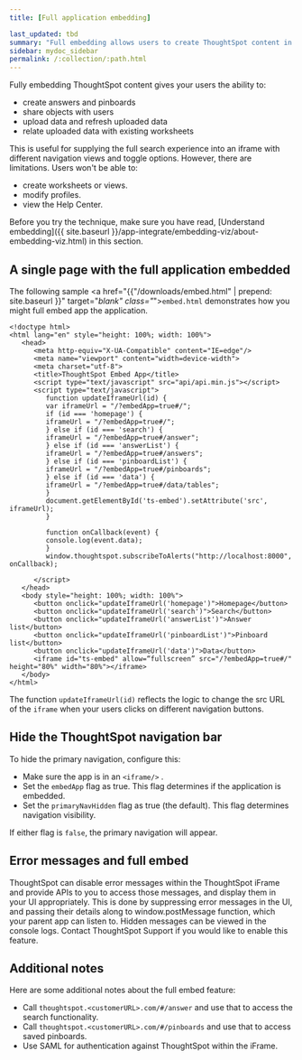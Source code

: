 ```yaml
---
title: [Full application embedding]

last_updated: tbd
summary: "Full embedding allows users to create ThoughtSpot content in an embedded environment."
sidebar: mydoc_sidebar
permalink: /:collection/:path.html
---
```

Fully embedding ThoughtSpot content gives your users the ability to:

-   create answers and pinboards
-   share objects with users
-   upload data and refresh uploaded data
-   relate uploaded data with existing worksheets

This is useful for supplying the full search experience into an iframe with
different navigation views and toggle options. However, there are limitations.
Users won't be able to:

-   create worksheets or views.
-   modify profiles.
-   view the Help Center.

Before you try the technique, make sure you have read, [Understand embedding]({{
site.baseurl }}/app-integrate/embedding-viz/about-embedding-viz.html) in this
section.


## A single page with the full application embedded

The following sample <a href="{{"/downloads/embed.html" | prepend: site.baseurl }}"
target="_blank" class="_"><code>embed.html</code></a> demonstrates how you might full
embed app the application.

```
<!doctype html>
<html lang="en" style="height: 100%; width: 100%">
   <head>
      <meta http-equiv="X-UA-Compatible" content="IE=edge"/>
      <meta name="viewport" content="width=device-width">
      <meta charset="utf-8">
      <title>ThoughtSpot Embed App</title>
      <script type="text/javascript" src="api/api.min.js"></script>
      <script type="text/javascript">
         function updateIframeUrl(id) {
         var iframeUrl = "/?embedApp=true#/";
         if (id === 'homepage') {
         iframeUrl = "/?embedApp=true#/";
         } else if (id === 'search') {
         iframeUrl = "/?embedApp=true#/answer";
         } else if (id === 'answerList') {
         iframeUrl = "/?embedApp=true#/answers";
         } else if (id === 'pinboardList') {
         iframeUrl = "/?embedApp=true#/pinboards";
         } else if (id === 'data') {
         iframeUrl = "/?embedApp=true#/data/tables";
         }
         document.getElementById('ts-embed').setAttribute('src', iframeUrl);
         }

         function onCallback(event) {
         console.log(event.data);
         }
         window.thoughtspot.subscribeToAlerts("http://localhost:8000", onCallback);

      </script>
   </head>
   <body style="height: 100%; width: 100%">
      <button onclick="updateIframeUrl('homepage')">Homepage</button>
      <button onclick="updateIframeUrl('search')">Search</button>
      <button onclick="updateIframeUrl('answerList')">Answer list</button>
      <button onclick="updateIframeUrl('pinboardList')">Pinboard list</button>
      <button onclick="updateIframeUrl('data')">Data</button>
      <iframe id="ts-embed" allow=“fullscreen” src="/?embedApp=true#/" height="80%" width="80%"></iframe>
   </body>
</html>
```

The function `updateIframeUrl(id)` reflects the logic to change the src URL of
the `iframe` when your users clicks on different navigation buttons.

## Hide the ThoughtSpot navigation bar

To hide the primary navigation, configure this:

* Make sure the app is in an `<iframe/>` .
* Set the `embedApp` flag as true. This flag determines if the application is embedded.
* Set the `primaryNavHidden` flag as true (the default). This flag determines navigation
visibility.

If either flag is `false`, the primary navigation will appear.

## Error messages and full embed

ThoughtSpot can disable error messages within the ThoughtSpot iFrame and provide
APIs to you to access those messages, and display them in your UI appropriately.
This is done by suppressing error messages in the UI, and passing their details
along to window.postMessage function, which your parent app can listen to.
Hidden messages can be viewed in the console logs. Contact ThoughtSpot Support
if you would like to enable this feature.

## Additional notes

Here are some additional notes about the full embed feature:

-   Call `thoughtspot.<customerURL>.com/#/answer` and use that to access the search functionality.
-   Call `thoughtspot.<customerURL>.com/#/pinboards` and use that to access saved pinboards.
-   Use SAML for authentication against ThoughtSpot within the iFrame.
